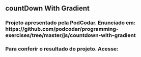 # <h2>countDown With Gradient</h2>

  <h3>Projeto apresentado pela PodCodar. Enunciado em: https://github.com/podcodar/programming-exercises/tree/master/js/countdown-with-gradient</h3>
  
  <h3>Para conferir o resultado do projeto. Acesse: 
